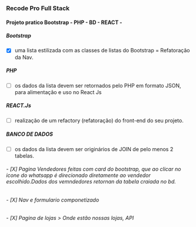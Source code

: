### Recode Pro Full Stack

#### Projeto pratico Bootstrap - PHP - BD - REACT - 



 ##### Bootstrap
- [X] uma lista estilizada com as classes de listas do Bootstrap = Refatoração da Nav. 
 

 ##### PHP
- [ ] os dados da lista devem ser retornados pelo PHP em formato JSON, para alimentação e uso no React Js


 ##### REACT.Js
- [ ] realização de um refactory (refatoração) do front-end do seu projeto.


 ##### BANCO DE DADOS
- [ ] os dados da lista devem ser originários de JOIN de pelo menos 2 tabelas.



###### - [X] Pagina Vendedores feitas com card do bootstrap, que ao clicar no icone do whatsapp é direcionado diretamente ao vendedor escolhido.Dados dos vemndedores retornan da tabela craiada no bd.

###### - [X] Nav e formulario componetizado

###### - [X] Pagina de lojas > Onde estão nossas lojas, API 





     



